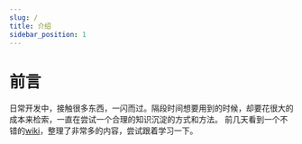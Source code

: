 ```yaml
---
slug: /
title: 介绍
sidebar_position: 1
---
```


# 前言

日常开发中，接触很多东西，一闪而过。隔段时间想要用到的时候，却要花很大的成本来检索，一直在尝试一个合理的知识沉淀的方式和方法。
前几天看到一个不错的[wiki](https://wiki.nikiv.dev/writing/)，整理了非常多的内容，尝试跟着学习一下。
